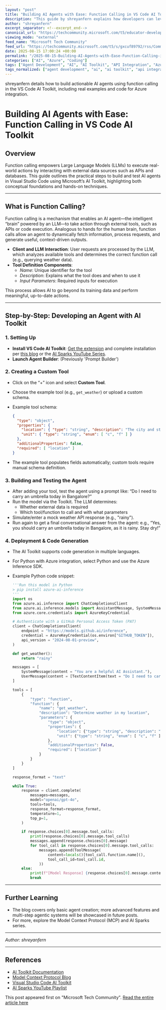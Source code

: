 ```yaml
---
layout: "post"
title: "Building AI Agents with Ease: Function Calling in VS Code AI Toolkit"
description: "This guide by shreyanfern explains how developers can leverage the VS Code AI Toolkit to create actionable AI agents using function calling. It covers the core technical process for enabling Large Language Models (LLMs) to interact with external APIs and data, specifically within Microsoft's AI Toolkit extension. The tutorial includes hands-on agent building steps, configuration tips, sample Python code using the Azure AI Inference SDK, and insights into extending agent capabilities through the Model Context Protocol (MCP). Suitable for developers aiming to apply advanced AI tooling in real-world applications."
author: "shreyanfern"
excerpt_separator: <!--excerpt_end-->
canonical_url: "https://techcommunity.microsoft.com/t5/educator-developer-blog/building-ai-agents-with-ease-function-calling-in-vs-code-ai/ba-p/4442637"
viewing_mode: "external"
feed_name: "Microsoft Tech Community"
feed_url: "https://techcommunity.microsoft.com/t5/s/gxcuf89792/rss/Community"
date: 2025-08-15 17:00:24 +00:00
permalink: "/2025-08-15-Building-AI-Agents-with-Ease-Function-Calling-in-VS-Code-AI-Toolkit.html"
categories: ["AI", "Azure", "Coding"]
tags: ["Agent Development", "AI", "AI Toolkit", "API Integration", "Azure", "Azure AI Inference SDK", "Coding", "Community", "Custom Tool Development", "Function Calling", "GitHub", "GPT", "Large Language Models", "LLM Integration", "Model Context Protocol", "OpenWeather API", "Prompt Engineering", "Python", "Tool Calling", "Visual Studio Code"]
tags_normalized: ["agent development", "ai", "ai toolkit", "api integration", "azure", "azure ai inference sdk", "coding", "community", "custom tool development", "function calling", "github", "gpt", "large language models", "llm integration", "model context protocol", "openweather api", "prompt engineering", "python", "tool calling", "visual studio code"]
---
```


shreyanfern details how to build actionable AI agents using function calling in the VS Code AI Toolkit, including real examples and code for Azure integration.<!--excerpt_end-->

# Building AI Agents with Ease: Function Calling in VS Code AI Toolkit

## Overview

Function calling empowers Large Language Models (LLMs) to execute real-world actions by interacting with external data sources such as APIs and databases. This guide outlines the practical steps to build and test AI agents in Visual Studio Code using Microsoft’s AI Toolkit, highlighting both conceptual foundations and hands-on techniques.

---

## What is Function Calling?

Function calling is a mechanism that enables an AI agent—the intelligent “brain” powered by an LLM—to take action through external tools, such as APIs or code execution. Analogous to hands for the human brain, function calls allow an agent to dynamically fetch information, process requests, and generate useful, context-driven outputs.

- **Client and LLM Interaction**: User requests are processed by the LLM, which analyzes available tools and determines the correct function call (e.g., querying weather data).
- **Tool Definition Components**:
  - *Name*: Unique identifier for the tool
  - *Description*: Explains what the tool does and when to use it
  - *Input Parameters*: Required inputs for execution

This process allows AI to go beyond its training data and perform meaningful, up-to-date actions.

---

## Step-by-Step: Developing an Agent with AI Toolkit

### 1. Setting Up

- **Install VS Code AI Toolkit**: [Get the extension](https://aka.ms/AIToolkit) and complete installation per [this blog](https://techcommunity.microsoft.com/blog/educatordeveloperblog/visual-studio-code-ai-toolkit-run-llms-locally/4163192) or the [AI Sparks YouTube Series](https://www.youtube.com/watch?v=crFcWa_9hK0&list=PLmsFUfdnGr3yysvu8fPA9ka5gW2fkJci1).
- **Launch Agent Builder**: (Previously 'Prompt Builder')

### 2. Creating a Custom Tool

- Click on the “+” icon and select **Custom Tool**.
- Choose the example tool (e.g., `get_weather`) or upload a custom schema.
- Example tool schema:

  ```json
  {
    "type": "object",
    "properties": {
      "location": { "type": "string", "description": "The city and state e.g. San Francisco, CA" },
      "unit": { "type": "string", "enum": [ "c", "f" ] }
    },
    "additionalProperties": false,
    "required": [ "location" ]
  }
  ```

- The example tool populates fields automatically; custom tools require manual schema definition.

### 3. Building and Testing the Agent

- After adding your tool, test the agent using a prompt like: “Do I need to carry an umbrella today in Bangalore?”
- Run the model via the Toolkit. The LLM determines:
  - Whether external data is required
  - Which tool/function to call and with what parameters
- Simulate/enter a mock weather API response (e.g., "rainy").
- Run again to get a final conversational answer from the agent: e.g., “Yes, you should carry an umbrella today in Bangalore, as it is rainy. Stay dry!”

### 4. Deployment & Code Generation

- The AI Toolkit supports code generation in multiple languages.
- For Python with Azure integration, select Python and use the Azure Inference SDK.
- Example Python code snippet:

  ```python
  '''Run this model in Python
  > pip install azure-ai-inference
  '''
  import os
  from azure.ai.inference import ChatCompletionsClient
  from azure.ai.inference.models import AssistantMessage, SystemMessage, UserMessage, ToolMessage
  from azure.core.credentials import AzureKeyCredential

  # Authenticate with a GitHub Personal Access Token (PAT)
  client = ChatCompletionsClient(
      endpoint = "https://models.github.ai/inference",
      credential = AzureKeyCredential(os.environ["GITHUB_TOKEN"]),
      api_version = "2024-08-01-preview",
  )

  def get_weather():
      return "rainy"

  messages = [
      SystemMessage(content = "You are a helpful AI Assistant."),
      UserMessage(content = [TextContentItem(text = "Do I need to carry an umbrella today in Bangalore?")]),
  ]

  tools = [
      {
          "type": "function",
          "function": {
              "name": "get_weather",
              "description": "Determine weather in my location",
              "parameters": {
                  "type": "object",
                  "properties": {
                      "location": {"type": "string", "description": "The city and state e.g. San Francisco, CA"},
                      "unit": {"type": "string", "enum": [ "c", "f" ]}
                  },
                  "additionalProperties": False,
                  "required": ["location"]
              }
          }
      }
  ]

  response_format = "text"

  while True:
      response = client.complete(
          messages=messages,
          model="openai/gpt-4o",
          tools=tools,
          response_format=response_format,
          temperature=1,
          top_p=1,
      )

      if response.choices[0].message.tool_calls:
          print(response.choices[0].message.tool_calls)
          messages.append(response.choices[0].message)
          for tool_call in response.choices[0].message.tool_calls:
              messages.append(ToolMessage(
                  content=locals()[tool_call.function.name](),
                  tool_call_id=tool_call.id,
              ))
      else:
          print(f"[Model Response] {response.choices[0].message.content}")
          break
  ```

---

## Further Learning

- The blog covers only basic agent creation; more advanced features and multi-step agentic systems will be showcased in future posts.
- For more, explore the Model Context Protocol (MCP) and AI Sparks series.

---

*Author: shreyanfern*

---

## References

- [AI Toolkit Documentation](https://aka.ms/AIToolkit)
- [Model Context Protocol Blog](https://techcommunity.microsoft.com/blog/educatordeveloperblog/unlocking-ai-potential-exploring-the-model-context-protocol-with-ai-toolkit/4411198)
- [Visual Studio Code AI Toolkit](https://techcommunity.microsoft.com/blog/educatordeveloperblog/visual-studio-code-ai-toolkit-run-llms-locally/4163192)
- [AI Sparks YouTube Playlist](https://www.youtube.com/playlist?list=PLmsFUfdnGr3yysvu8fPA9ka5gW2fkJci1)

This post appeared first on "Microsoft Tech Community". [Read the entire article here](https://techcommunity.microsoft.com/t5/educator-developer-blog/building-ai-agents-with-ease-function-calling-in-vs-code-ai/ba-p/4442637)
